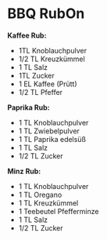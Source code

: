 # BBQ RubOn

**Kaffee Rub:**
- 1TL Knoblauchpulver
- 1/2 TL Kreuzkümmel
- 1 TL Salz
- 1TL Zucker
- 1 EL Kaffee (Prütt)
- 1/2 TL Pfeffer

**Paprika Rub:**
- 1 TL Knoblauchpulver
- 1 TL Zwiebelpulver
- 1 TL Paprika edelsüß
- 1 TL Salz
- 1/2 TL Zucker

**Minz Rub:**
- 1 TL Knoblauchpulver
- 1 TL Oregano
- 1 TL Kreuzkümmel
- 1 Teebeutel Pfefferminze 
- 1 TL Salz
- 1/2 TL Zucker